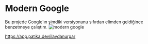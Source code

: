 # Modern Google
Bu projede Google'ın şimdiki versiyonunu sıfırdan elimden geldiğince benzetmeye çalıştım.
![modern google](https://user-images.githubusercontent.com/114296703/198732863-7775afd5-b1d4-470f-b0f3-bfb718506521.png)




https://app.patika.dev/ilaydanurpar
